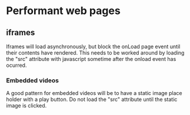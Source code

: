 # Performant web pages
## iframes
Iframes will load asynchronously, but block the onLoad page event until their contents have rendered. This needs to be worked around by loading the "src" attribute with javascript sometime after the onload event has ocurred.
### Embedded videos
A good pattern for embedded videos will be to have a static image place holder with a play button. Do not load the "src" attribute until the static image is clicked.

